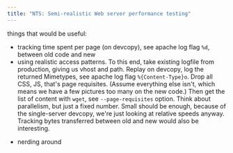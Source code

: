 ```yaml
---
title: "NTS: Semi-realistic Web server performance testing"
---
```



<p>things that would be useful:</p>

<ul>
<li>tracking time spent per page (on devcopy), see apache log flag <code>%d</code>, between old code and new</li>
<li>using realistic access patterns. To this end, take existing logfile from production, giving us vhost and path. Replay on devcopy, log the returned Mimetypes, see apache log flag <code>%{Content-Type}o</code>. Drop all CSS, JS, that's page requisites. (Assume everything else isn't, which means we have a few pictures too many on the new code.) Then get the list of content with <code>wget</code>, see <code>--page-requisites</code> option. Think about parallelism, but just a fixed number. Small should be enough, because of the single-server devcopy, we're just looking at relative speeds anyway. Tracking bytes transferred between old and new would also be interesting.</li>
</ul><ul class="filed-as"><li>nerding around</li></ul>